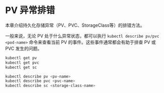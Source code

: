 # PV 异常排错

本章介绍持久化存储异常（PV、PVC、StorageClass等）的排错方法。

一般来说，无论 PV 处于什么异常状态，都可以执行 `kubectl describe pv/pvc <pod-name>` 命令来查看当前 PV 的事件。这些事件通常都会有助于排查 PV 或 PVC 发生的问题。

```sh
kubectl get pv
kubectl get pvc
kubectl get sc

kubectl describe pv <pv-name>
kubectl describe pvc <pvc-name>
kubectl describe sc <storage-class-name>
```

